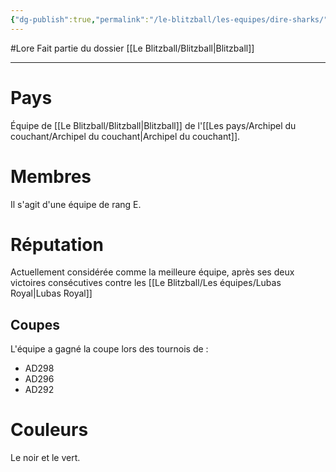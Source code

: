 ```yaml
---
{"dg-publish":true,"permalink":"/le-blitzball/les-equipes/dire-sharks/"}
---
```


#Lore 
Fait partie du dossier [[Le Blitzball/Blitzball\|Blitzball]]

-------

# Pays
Équipe de [[Le Blitzball/Blitzball\|Blitzball]] de l'[[Les pays/Archipel du couchant/Archipel du couchant\|Archipel du couchant]].
# Membres
Il s'agit d'une équipe de rang E.
# Réputation
Actuellement considérée comme la meilleure équipe, après ses deux victoires consécutives contre les [[Le Blitzball/Les équipes/Lubas Royal\|Lubas Royal]]
## Coupes
L'équipe a gagné la coupe lors des tournois de :
- AD298
- AD296
- AD292
# Couleurs
Le noir et le vert.
